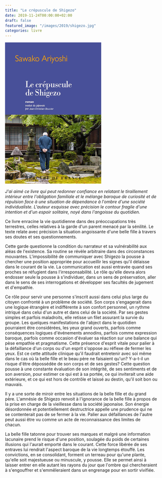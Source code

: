 ```yaml
---
title: "Le crépuscule de Shigezo"
date: 2019-11-24T00:00:00+02:00
draft: false
featured_image: "/images/2019/shigezo.jpg"
categories: livre
---
```

![Le crépuscule de Shigezo](/images/2019/shigezo.jpg)

*J'ai aimé ce livre qui peut redonner confiance en relatant le tiraillement intérieur entre l'obligation familiale et le mélange baroque de curiosité et de répulsion face à une situation de dépendance à l'ombre d'une société individualiste.
L'auteur esquisse avec précision le contour fragile d'une intention et d'un espoir solitaire, noyé dans l'angoisse du quotidien.*

Ce livre enracine la vie quotidienne dans des préoccupations très terrestres, celles relatives à la garde d'un parent menacé par la sénilité. Le texte relate avec précision la situation angoissante d'une belle fille à travers ses doutes et ses questionnements.

Cette garde questionne la condition du narrateur et sa vulnérabilité aux aléas de l'existence. Sa routine se révèle arbitraire dans des circonstances mouvantes. L'impossibilité de communiquer avec Shigezo la pousse à chercher une position appropriée pour accueillir les signes qu'il délaisse dans le courant de la vie. La communication est aussi entravée quand ses proches se réfugient dans l'irresponsabilité. Le rôle qu'elle devra alors endosser seule la pousse à s'individuer, dans un sens de préservation, aller dans le sens de ses interrogations et développer ses facultés de jugement et d'empathie.

Ce rôle pour servir une personne s'inscrit aussi dans celui plus large du citoyen confronté à un problème de société. Son corps s'engagerait dans une logique étrangère et indifférente à son confort personnel, un rythme intriqué dans celui d'un autre et dans celui de la société. Par ses gestes simples et parfois maladroits, elle retisse un filet assurant la survie du groupe. Les quelques manifestations de l'abject dans le quotidien pourraient être considérées, les yeux grand ouverts, parfois comme conséquences logiques d'événements annodins, parfois comme expression baroque, parfois comme occasion d'évaluer sa réaction sur une balance qui pèse empathie et pragmatisme. Cette présence d'esprit vitale pour palier à la défaillance d'un corps ou d'un esprit s'oppose au réflexe de fermer les yeux. Est ce cette attitude clinique qu'il faudrait entretenir avec soi même dans le cas où la belle fille et le beau père ne faisaient qu'un? Y-a-t-il un risque d'être dépossédée de son corps et de ses gestes? Cette question pousse à une constante évaluation de son intégrité, de ses sentiments et de son aversion, pour estimer ce qui est à sa portée, ce qui inviterait une aide extérieure, et ce qui est hors de contrôle et laissé au destin, qu'il soit bon ou mauvais.

Il y a une sorte de miroir entre les situations de la belle fille et du grand père. L'amnésie de Shigezo renvoit à l'ignorance de la belle fille à propos de la prise en charge de la vieillesse dans la société japonaise. Son énergie désordonnée et potentiellement destructrice appelle une prudence qui ne se contenterait pas de se fermer à la vie. Palier aux défaillances de l'autre peut aussi être vu comme un acte de reconnaissance des limites de chacun.

La belle fille tatonne pour trouver ses marques et malgré une information lacunaire prend le risque d'une position, soulagée du poids de certaines illusions qui l'aurait emporté dans le courant. Cette force libérée de ses entraves lui rendrait l'aspect baroque de la vie longtemps étouffé. Les convictions, en se consolidant, forment un terreau pour qu'une plante, qu'elle soit majestueuse ou minuscule, y pousse. Elle se permet ainsi à laisser entrer en elle autant les rayons du jour que l'ombre qui chercheraient à s'engouffrer et s'emmêleraient dans un engrenage pour en sortir vivifiée.
